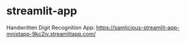 # streamlit-app

Handwritten Digit Recognition App:
https://samlicious-streamlit-app-mnistapp-9kc2iv.streamlitapp.com/
